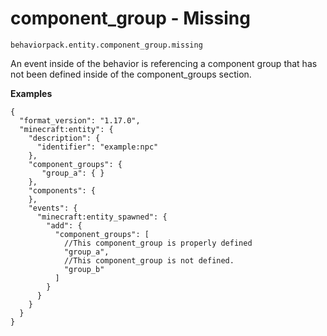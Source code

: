 # component_group - Missing

`behaviorpack.entity.component_group.missing`

An event inside of the behavior is referencing a component group that has not been defined inside of the component_groups section.

**Examples**

```jsonc
{
  "format_version": "1.17.0",
  "minecraft:entity": {
    "description": {
      "identifier": "example:npc"
    },
    "component_groups": {
	   "group_a": { }
	},
    "components": {
    },
    "events": {
      "minecraft:entity_spawned": {
        "add": {
          "component_groups": [
		    //This component_group is properly defined
		    "group_a",
		    //This component_group is not defined.
		    "group_b"
		  ]
        }
      }
    }
  }
}

```